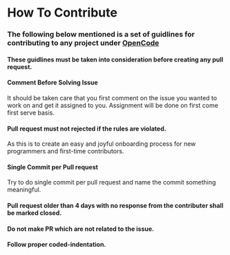 # How To Contribute
### The following below mentioned is a set of guidlines for contributing to any project under [OpenCode](https://github.com/opencode18)
#### These guidlines must be taken into consideration before creating any pull request.
#### Comment Before Solving Issue
It should be taken care that you first comment on the issue you wanted to work on and get it assigned to you. Assignment will be done on first come first serve basis.
#### Pull request must not rejected if the rules are violated. 
As this is to create an easy and joyful onboarding process for new programmers and first-time contributors.
#### Single Commit per Pull request
Try to do single commit per pull request and name the commit something meaningful.
#### Pull request older than 4 days with no response from the contributer shall be marked closed.
#### Do not make PR which are not related to the issue.
#### Follow proper coded-indentation.
